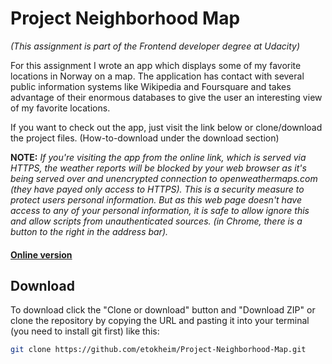 # Project Neighborhood Map
*(This assignment is part of the Frontend developer degree at Udacity)*

For this assignment I wrote an app which displays some of my favorite locations in Norway on a map. The application has contact with several public information systems like Wikipedia and Foursquare and takes advantage of their enormous databases to give the user an interesting view of my favorite locations.

If you want to check out the app, just visit the link below or clone/download the project files. (How-to-download under the download section)

**NOTE:** *If you're visiting the app from the online link, which is served via HTTPS, the weather reports will be blocked by your web browser as it's being served over and unencrypted connection to openweathermaps.com (they have payed only access to HTTPS). This is a security measure to protect users personal information. But as this web page doesn't have access to any of your personal information, it is safe to allow ignore this and allow scripts from unauthenticated sources. (in Chrome, there is a button to the right in the address bar).*

#### [Online version](https://etokheim.github.io/Project-Neighborhood-Map/)

## Download
To download click the "Clone or download" button and "Download ZIP" or clone the repository by copying the URL and pasting it into your terminal (you need to install git first) like this:
```bash
git clone https://github.com/etokheim/Project-Neighborhood-Map.git
```